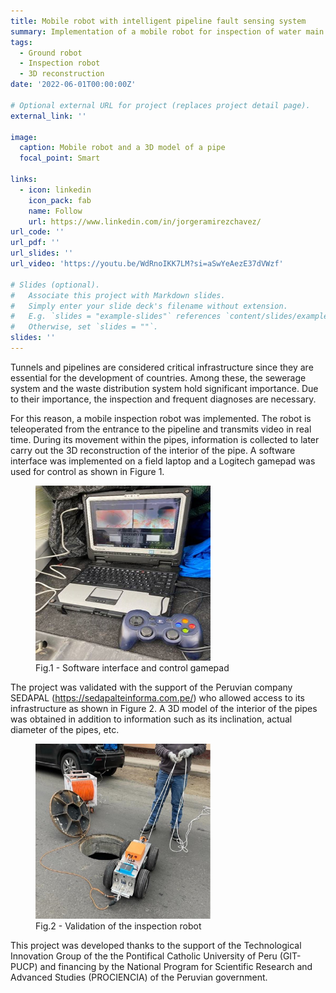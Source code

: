 ```yaml
---
title: Mobile robot with intelligent pipeline fault sensing system
summary: Implementation of a mobile robot for inspection of water main pipes. The robot has an intelligent sensing module to recognize different types of failures and reconstruct the interior of the inspected pipe.
tags:
  - Ground robot
  - Inspection robot
  - 3D reconstruction
date: '2022-06-01T00:00:00Z'

# Optional external URL for project (replaces project detail page).
external_link: ''

image:
  caption: Mobile robot and a 3D model of a pipe
  focal_point: Smart

links:
  - icon: linkedin
    icon_pack: fab
    name: Follow
    url: https://www.linkedin.com/in/jorgeramirezchavez/
url_code: ''
url_pdf: ''
url_slides: ''
url_video: 'https://youtu.be/WdRnoIKK7LM?si=aSwYeAezE37dVWzf'

# Slides (optional).
#   Associate this project with Markdown slides.
#   Simply enter your slide deck's filename without extension.
#   E.g. `slides = "example-slides"` references `content/slides/example-slides.md`.
#   Otherwise, set `slides = ""`.
slides: ''
---
```

Tunnels and pipelines are considered critical infrastructure since they are essential for the development of countries. Among these, the sewerage system and the waste distribution system hold significant importance. Due to their importance, the inspection and frequent diagnoses are necessary.

For this reason, a mobile inspection robot was implemented. The robot is teleoperated from the entrance to the pipeline and transmits video in real time. During its movement within the pipes, information is collected to later carry out the 3D reconstruction of the interior of the pipe. A software interface was implemented on a field laptop and a Logitech gamepad was used for control as shown in  Figure 1.

<figure>
  <img src= control.jpg width= 280 height= 280 >
  <figcaption>Fig.1 - Software interface and control gamepad </figcaption>
</figure>

The project was validated with the support of the Peruvian company SEDAPAL (https://sedapalteinforma.com.pe/) who allowed access to its infrastructure as shown in Figure 2. A 3D model of the interior of the pipes was obtained in addition to information such as its inclination, actual diameter of the pipes, etc.

<figure>
  <img src= entrance.jpg width= 280 height= 280 >
  <figcaption>Fig.2 - Validation of the inspection robot</figcaption>
</figure>

This project was developed thanks to the support of the Technological Innovation Group of the the Pontifical Catholic University of Peru (GIT-PUCP) and financing by the National Program for Scientific Research and Advanced Studies (PROCIENCIA) of the Peruvian government.

